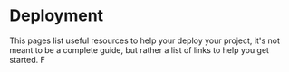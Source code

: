 # Deployment

This pages list useful resources to help your deploy your project, it's not meant to be a complete guide, but rather a list of links to help you get started.
F

